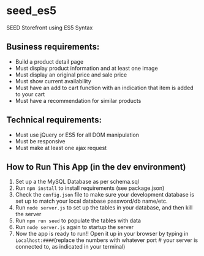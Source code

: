 # seed_es5
SEED Storefront using ES5 Syntax

## Business requirements:

* Build a product detail page
* Must display product information and at least one image
* Must display an original price and sale price
* Must show current availability
* Must have an add to cart function with an indication that item is added to your cart
* Must have a recommendation for similar products


## Technical requirements:

* Must use jQuery or ES5 for all DOM manipulation
*  Must be responsive
* Must make at least one ajax request


## How to Run This App (in the dev environment)

1. Set up a the MySQL Database as per schema.sql
2. Run `npm install` to install requirements (see package.json)
3. Check the `config.json` file to make sure your development database is set up to match your local database password/db name/etc.
4. Run `node server.js` to set up the tables in your database, and then kill the server
5. Run `npm run seed` to populate the tables with data
6. Run `node server.js` again to startup the server
7. Now the app is ready to run!! Open it up in your browser by typing in `Localhost:####`(replace the numbers with whatever port # your server is connected to, as indicated in your terminal)
